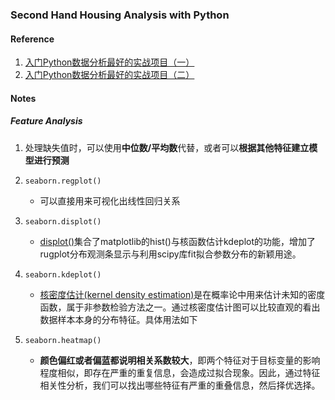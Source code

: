 ### Second Hand Housing Analysis with Python
#### Reference
1. [入门Python数据分析最好的实战项目（一）](https://segmentfault.com/a/1190000015440560)
2. [入门Python数据分析最好的实战项目（二）](https://segmentfault.com/a/1190000015613967)

#### Notes

##### Feature Analysis
1. 处理缺失值时，可以使用**中位数/平均数**代替，或者可以**根据其他特征建立模型进行预测**
2. ```seaborn.regplot()```
    * 可以直接用来可视化出线性回归关系
3. ```seaborn.displot()```
    * [displot()](https://zhuanlan.zhihu.com/p/34354510)集合了matplotlib的hist()与核函数估计kdeplot的功能，增加了rugplot分布观测条显示与利用scipy库fit拟合参数分布的新颖用途。
4. ```seaborn.kdeplot()```
    * [核密度估计(kernel density estimation)](https://zhuanlan.zhihu.com/p/34354510)是在概率论中用来估计未知的密度函数，属于非参数检验方法之一。通过核密度估计图可以比较直观的看出数据样本本身的分布特征。具体用法如下

5. ```seaborn.heatmap()```
    * **颜色偏红或者偏蓝都说明相关系数较大**，即两个特征对于目标变量的影响程度相似，即存在严重的重复信息，会造成过拟合现象。因此，通过特征相关性分析，我们可以找出哪些特征有严重的重叠信息，然后择优选择。